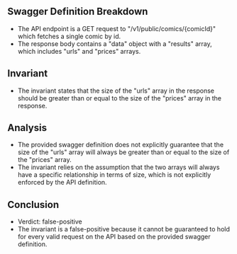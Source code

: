 ## Swagger Definition Breakdown
- The API endpoint is a GET request to "/v1/public/comics/{comicId}" which fetches a single comic by id.
- The response body contains a "data" object with a "results" array, which includes "urls" and "prices" arrays.

## Invariant
- The invariant states that the size of the "urls" array in the response should be greater than or equal to the size of the "prices" array in the response.

## Analysis
- The provided swagger definition does not explicitly guarantee that the size of the "urls" array will always be greater than or equal to the size of the "prices" array.
- The invariant relies on the assumption that the two arrays will always have a specific relationship in terms of size, which is not explicitly enforced by the API definition.

## Conclusion
- Verdict: false-positive
- The invariant is a false-positive because it cannot be guaranteed to hold for every valid request on the API based on the provided swagger definition.
